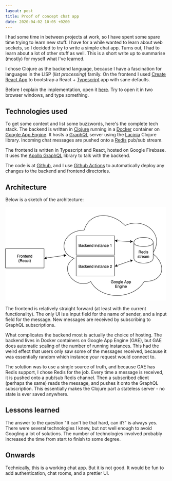 ```yaml
---
layout: post
title: Proof of concept chat app
date: 2020-04-02 10:05 +0200
---
```


I had some time in between projects at work, so I have spent some spare time trying to learn new stuff. I have for a while wanted to learn about web sockets, so I decided to try to write a simple chat app. Turns out, I had to learn about a lot of other stuff as well. This is a short write up to summarise (mostly) for myself what I've learned.

I chose Clojure as the backend language, because I have a fascination for languages in the LISP (*list processing*) family. On the frontend I used [Create React App](https://create-react-app.dev/) to bootstrap a React + [Typescript](https://www.typescriptlang.org/index.html) app with sane defaults.

Before I explain the implementation, open it [here](https://gifted-antonym-271008.firebaseapp.com/). Try to open it in two browser windows, and type something.

## Technologies used

To get some context and list some buzzwords, here's the complete tech stack. The backend is written in [Clojure](https://clojure.org/) running in a [Docker](https://www.docker.com/) container on [Google App Engine](https://cloud.google.com/appengine). It hosts a [GraphQL](https://graphql.org/) server using the [Lacinia](https://github.com/walmartlabs/lacinia) Clojure library. Incoming chat messages are pushed onto a [Redis](https://redis.io/) pub/sub stream.

The frontend is written in Typescript and React, hosted on Google Firebase. It uses the [Apollo GraphQL](https://www.apollographql.com/) library to talk with the backend.

The code is at [Github](https://github.com/fredrikmeyer/chat-app/), and I use [Github Actions](https://github.com/features/actions) to automatically deploy any changes to the backend and frontend directories.

## Architecture

Below is a sketch of the architecture:

![Chat app architecture](/assets/chat_app_structure.png)

The frontend is relatively straight forward (at least with the current functionality). The only UI is a input field for the name of sender, and a input field for the message. New messages are received by subscribing to GraphQL subscriptions.

What complicates the backend most is actually the choice of hosting. The backend lives in Docker containers on Google App Engine (GAE), but GAE does automatic scaling of the number of running instances. This had the weird effect that users only saw some of the messages received, because it was essentially random which instance your request would connect to.

The solution was to use a single source of truth, and because GAE has Redis support, I chose Redis for the job. Every time a message is received, it is pushed onto a pub/sub Redis channel. Then a subscribed client (perhaps the same) reads the message, and pushes it onto the GraphQL subscription. This essentially makes the Clojure part a stateless server - no state is ever saved anywhere.

## Lessons learned

The answer to the question "It can't be that hard, can it?" is always yes. There were several technologies I knew, but not well enough to avoid Googling a lot of solutions. The number of technologies involved probably increased the time from start to finish to some degree.

## Onwards

Technically, this is a working chat app. But it is not good. It would be fun to add authentication, chat rooms, and a prettier UI.
